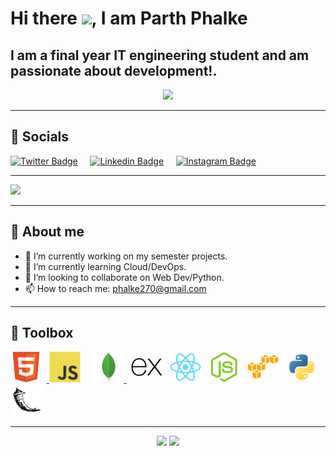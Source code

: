 # Hi there <img src="https://raw.githubusercontent.com/MartinHeinz/MartinHeinz/master/wave.gif" width="30px">, I am Parth Phalke
## I am a final year IT engineering student and am passionate about development!.

<p align="center">
  <img src="https://komarev.com/ghpvc/?username=Parth-ops&label=PROFILE+VIEWS">  
</p>

---
## 📶 Socials

[![Twitter Badge](https://img.shields.io/badge/-phalke270-blue?style=flat-square&logo=Twitter&logoColor=white&link=https://twitter.com/phalke270)](https://twitter.com/phalke270) &nbsp; &nbsp;
[![Linkedin Badge](https://img.shields.io/badge/-ParthPhalke-blue?style=flat-square&logo=Linkedin&logoColor=white&link=https://www.linkedin.com/in/parth-phalke-5855091a3)](https://www.linkedin.com/in/parth-phalke-5855091a3) &nbsp; &nbsp;
[![Instagram Badge](https://img.shields.io/badge/-parthphalke-purple?style=flat-square&logo=instagram&logoColor=white&link=https://www.instagram.com/parthphalke/)](https://www.instagram.com/parthphalke/)

---

<img src="https://activity-graph.herokuapp.com/graph?username=Parth-ops&bg_color=0f2d3d&color=1cadfb&line=1cadfb&point=1cadfb&area=true&hide_border=true">

---

## 👋 About me

- 🔭 I’m currently working on my semester projects.
- 🌱 I’m currently learning Cloud/DevOps.
- 👯 I’m looking to collaborate on Web Dev/Python.
- 📫 How to reach me: phalke270@gmail.com

---
## 🧰 Toolbox

<a href="https://www.w3schools.com/html/"><img src="https://github.com/devicons/devicon/blob/master/icons/html5/html5-original.svg" alt="HTML5 Logo" width="50" height="50"/></a> &nbsp;<a href="https://www.w3schools.com/js/"> <img src="https://github.com/devicons/devicon/blob/master/icons/javascript/javascript-original.svg" alt="JavaScript Logo" width="50" height="50"/></a> &nbsp; &nbsp; <a href="https://www.mongodb.com/"><img src="https://github.com/devicons/devicon/blob/master/icons/mongodb/mongodb-original.svg" alt="MongoDB Logo" width="50" height="50"/> </a>&nbsp; <a href="https://expressjs.com/"><img src="https://github.com/devicons/devicon/blob/master/icons/express/express-original.svg" alt="Express Logo" width="50" height="50"/></a> &nbsp; <a href="https://reactjs.org/"><img src="https://github.com/devicons/devicon/blob/master/icons/react/react-original.svg" alt="React Logo" width="50" height="50"/></a> &nbsp; <a href="https://nodejs.org/en/"> <img src="https://github.com/devicons/devicon/blob/master/icons/nodejs/nodejs-original.svg" alt="NodeJS Logo" width="50" height="50"/></a>  &nbsp; <a href="https://aws.amazon.com/"><img src="https://github.com/devicons/devicon/blob/master/icons/amazonwebservices/amazonwebservices-original.svg" alt="AWS Logo" width="50" height="50"/></a> &nbsp; <a href="https://www.python.org/"><img src="https://github.com/devicons/devicon/blob/master/icons/python/python-original.svg" alt="Python Logo" width="50" height="50"/></a> &nbsp; <a href="https://flask.palletsprojects.com/en/2.2.x/"><img src="https://github.com/devicons/devicon/blob/master/icons/flask/flask-original.svg" alt="Flask Logo" width="50" height="50"/></a>

---
<p align="center">
  <img width="48%" src="https://github-readme-stats.vercel.app/api?username=Parth-ops&show_icons=true&theme=tokyonight" />
  <img width="48%" src="https://github-readme-streak-stats.herokuapp.com/?user=Parth-ops&theme=tokyonight" />
</p>


<!--
**Parth-ops/Parth-ops** is a ✨ _special_ ✨ repository because its `README.md` (this file) appears on your GitHub profile.

Here are some ideas to get you started:

- 🔭 I’m currently working on ...
- 🌱 I’m currently learning ...
- 👯 I’m looking to collaborate on ...
- 🤔 I’m looking for help with ...
- 💬 Ask me about ...
- 📫 How to reach me: ...
- 😄 Pronouns: ...
- ⚡ Fun fact: ...
-->

